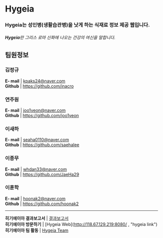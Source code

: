 # Hygeia
### Hygeia는 성인병(생활습관병)을 낫게 하는 식재료 정보 제공 웹입니다.
###### *<b>Hygeia</b>란 그리스 로마 신화에 나오는 건강의 여신을 말합니다.*                
          
## 팀원정보

### 김정규       
<b>E- mail</b> | kpaks24@naver.com       
<b>Github</b> | https://github.com/inacro        

### 연주원       
<b>E- mail</b> | joo1yeon@naver.com        
<b>Github</b> | https://github.com/joo1yeon        
 
### 이새하        
<b>E- mail</b> | seaha0110@naver.com       
<b>Github</b> |  https://github.com/saehalee       

### 이종무       
<b>E- mail</b> | whdan33@naver.com       
<b>Github</b> | https://github.com/JaeHa29       

### 이훈학       
<b>E- mail</b> | hoonak2@naver.com       
<b>Github</b> | https://github.com/hoonak2       

*****
<b>히기에이아 결과보고서</b> | [결과보고서](https://github.com/kdt-g-masters/Hygeia/files/8597373/_4.pdf)      
<b>히기에이아 방문하기</b>  |  [Hygeia Web](http://118.67.129.219:8080/ , "hygeia link")       
<b>히기에이아 팀 활동</b>  |  [Hygeia Team](https://trello.com/b/d0qKpxgt/semi-project-hygeia, "hygeia team link")  
